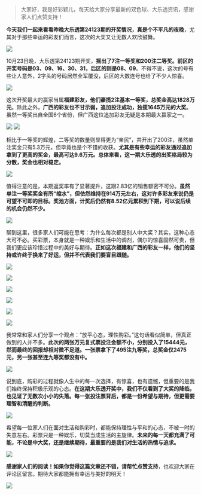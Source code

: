 > 大家好，我是好彩颖儿，每天给大家分享最新的双色球、大乐透资讯，感谢家人们点赞支持！

**今天我们一起来看看昨晚大乐透第24123期的开奖情况，真是个不平凡的夜晚**，尤其对于那些幸运的彩友们而言，这次的大奖又让无数人欢欣鼓舞。


![](https://cdn.jsdelivr.net/gh/wangwenjie1314/PicCDN/2024-10-24/1729732376023-image.png)


10月23日晚，大乐透第24123期开奖，**摇出了7注一等奖和200注二等奖。前区的开奖号码是03、09、16、30、31，后区的则是08、09**。不得不说，这次的号有些让人意外，2字头的号码居然全军覆没，后区的大数连号也给了不少人惊喜。


![](https://cdn.jsdelivr.net/gh/wangwenjie1314/PicCDN/2024-10-24/1729732391263-image.png)


这次开奖最大的赢家当属**福建彩友，他们豪揽2注基本一等奖，总奖金高达1828万元**。除此之外，**广西的彩友也不甘示弱，追加投注成功，独揽1645万元的大奖**。虽然一等奖出自全国6个省份，但广西这位追加彩友无疑是本期最大赢家之一。

![](https://cdn.jsdelivr.net/gh/wangwenjie1314/PicCDN/2024-10-24/1729732228150-image.png)
![](https://cdn.jsdelivr.net/gh/wangwenjie1314/PicCDN/2024-10-24/1729732412308-image.png)


相比于一等奖的辉煌，二等奖的数量则显得更为“亲民”，共开出了200注，虽然单注奖金只有5.3万元，但毕竟也是个不错的收获。**尤其是有些幸运的彩友通过追加拿到了更高的奖金，最高可达9.6万元。总体来看，这一期大乐透的出奖格局较为分散，奖金也相对稳定。**

![](https://cdn.jsdelivr.net/gh/wangwenjie1314/PicCDN/2024-10-24/1729732216411-image.png)

值得注意的是，本期返奖率有了显著提升，这跟2.83亿的销售额密不可分。**虽然单注一等奖奖金有所“缩水”，但依然维持在914万元左右，这对许多彩友来说仍是可望不可即的目标。奖池方面，计奖后仍然有8.52亿元累积到下期，可以说后续的机会仍然不少。**


![](https://cdn.jsdelivr.net/gh/wangwenjie1314/PicCDN/2024-10-24/1729732432625-image.png)

聊到这里，很多家人们可能在思考：为什么每次都是别人中大奖？其实，这种心态大可不必。买彩票，本身就是一种娱乐和生活中的调剂，偶尔的惊喜固然可贵，但我们更应该珍惜过程中的美好与期待。**正如这次福建和广西的彩友一样，他们的坚持或许终于换来了好运，但并不代表我们要盲目跟随。**


![](https://cdn.jsdelivr.net/gh/wangwenjie1314/PicCDN/2024-10-24/1729732461782-image.png)


![](https://cdn.jsdelivr.net/gh/wangwenjie1314/PicCDN/2024-10-24/1729732468739-image.png)


![](https://cdn.jsdelivr.net/gh/wangwenjie1314/PicCDN/2024-10-24/1729732477802-image.png)

![](https://cdn.jsdelivr.net/gh/wangwenjie1314/PicCDN/2024-10-24/1729732484526-image.png)


![](https://cdn.jsdelivr.net/gh/wangwenjie1314/PicCDN/2024-10-24/1729732492833-image.png)

![](https://cdn.jsdelivr.net/gh/wangwenjie1314/PicCDN/2024-10-24/1729732507463-image.png)

我常常和家人们分享一个观点：“放平心态，理性购彩。”这句话看似简单，但真正做到的人并不多。**此次的两张万元复式票投注金额不小，分别投入了15444元，然而最终的回报却相对微不足道。一张票拿下了495注九等奖，总奖金仅2475元，另一张甚至连九等奖都没有中。**


![](https://cdn.jsdelivr.net/gh/wangwenjie1314/PicCDN/2024-10-24/1729732531829-image.png)



说到底，购彩的过程就像人生中的每一次选择，有惊喜，也有遗憾，但重要的是我们始终保持积极乐观的心态。**在这期大乐透开奖中，我们不仅看到了大奖的降临，也见证了无数次小小的失落。每一张投注票背后，都是一份希望与期待，但更需要理智和清醒的判断。**


![](https://cdn.jsdelivr.net/gh/wangwenjie1314/PicCDN/2024-10-24/1729732546844-image.png)


希望每一位家人们在面对生活和购彩时，都能保持理性与平和的心态，不被一时的失意左右。彩票只是一种娱乐，切莫当成生活的主旋律。**未来的每一天都充满了可能，不论是中大奖，还是继续期待，最重要的是我们对生活的热情与追求。**


![](https://cdn.jsdelivr.net/gh/wangwenjie1314/PicCDN/2024-10-24/1729732607735-image.png)


**感谢家人们的阅读！如果你觉得这篇文章还不错，请帮忙点赞支持**，也欢迎大家在评论区留言。期待大家都能拥有幸运与美好的明天！



![](https://cdn.jsdelivr.net/gh/wangwenjie1314/PicCDN/2024-10-24/1729732628388-image.png)
